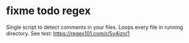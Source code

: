 # fixme todo regex
Single script to detect comments in your files. Loops every file in running directory.
See test: https://regex101.com/r/5v4jzn/1